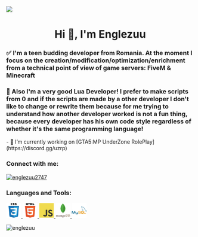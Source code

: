 <img src="https://cdn.discordapp.com/attachments/1100783733134598246/1262800746336882840/github-banner.mp4?ex=6697ea57&is=669698d7&hm=2b4e2ef5e81e24048e17a3fe9729dc31299ad95c263a8f00274f40781003ad9c&">

<h1 align="center">Hi 👋, I'm Englezuu</h1>
<h3 align="left">✅ I'm a teen budding developer from Romania. At the moment I focus on the creation/modification/optimization/enrichment from a technical point of view of game servers: FiveM & Minecraft</h3>

<!--<p align="left"> <a href="https://github.com/ryo-ma/github-profile-trophy"><img src="https://github-profile-trophy.vercel.app/?username=englezuu" alt="englezuu" /></a> --> </p>

<h3 aling="left">🎇 Also I'm a very good Lua Developer! I prefer to make scripts from 0 and if the scripts are made by a other developer I don't like to change or rewrite them because for me trying to understand how another developer worked is not a fun thing, because every developer has his own code style regardless of whether it's the same programming language!</h3>
- 🔭 I’m currently working on [GTA5:MP UnderZone RolePlay](https://discord.gg/uzrp)

<h3 align="left">Connect with me:</h3>
<p align="left">
<a href="https://www.youtube.com/c/englezuu2747" target="blank"><img align="center" src="https://raw.githubusercontent.com/rahuldkjain/github-profile-readme-generator/master/src/images/icons/Social/youtube.svg" alt="englezuu2747" height="30" width="40" /></a>
</p>

<h3 align="left">Languages and Tools:</h3>
<p align="left"> <a href="https://www.w3schools.com/css/" target="_blank" rel="noreferrer"> <img src="https://raw.githubusercontent.com/devicons/devicon/master/icons/css3/css3-original-wordmark.svg" alt="css3" width="40" height="40"/> </a> <a href="https://www.w3.org/html/" target="_blank" rel="noreferrer"> <img src="https://raw.githubusercontent.com/devicons/devicon/master/icons/html5/html5-original-wordmark.svg" alt="html5" width="40" height="40"/> </a> <a href="https://developer.mozilla.org/en-US/docs/Web/JavaScript" target="_blank" rel="noreferrer"> <img src="https://raw.githubusercontent.com/devicons/devicon/master/icons/javascript/javascript-original.svg" alt="javascript" width="40" height="40"/> </a> <a href="https://www.mongodb.com/" target="_blank" rel="noreferrer"> <img src="https://raw.githubusercontent.com/devicons/devicon/master/icons/mongodb/mongodb-original-wordmark.svg" alt="mongodb" width="40" height="40"/> </a> <a href="https://www.mysql.com/" target="_blank" rel="noreferrer"> <img src="https://raw.githubusercontent.com/devicons/devicon/master/icons/mysql/mysql-original-wordmark.svg" alt="mysql" width="40" height="40"/> </a> </p>

<p><img align="center" src="https://github-readme-stats.vercel.app/api/top-langs?username=englezuu&show_icons=true&locale=en&layout=compact" alt="englezuu" /></p>
